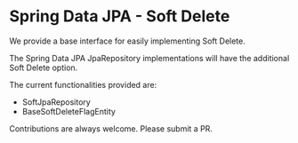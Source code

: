 # Spring Data JPA - Soft Delete

We provide a base interface for easily implementing Soft Delete.

The Spring Data JPA JpaRepository implementations will have the additional Soft Delete option.

The current functionalities provided are:

- SoftJpaRepository
- BaseSoftDeleteFlagEntity

Contributions are always welcome. Please submit a PR.
